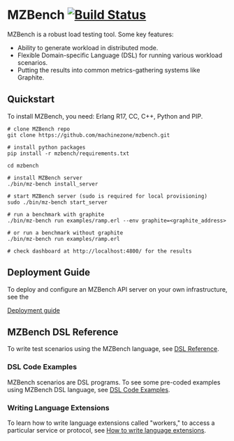 # MZBench [![Build Status](https://travis-ci.org/machinezone/mzbench.svg?branch=master)](https://travis-ci.org/machinezone/mzbench)

MZBench is a robust load testing tool. Some key features:
* Ability to generate workload in distributed mode.
* Flexible Domain-specific Language (DSL) for running various workload scenarios.
* Putting the results into common metrics-gathering systems like Graphite.

## Quickstart

To install MZBench, you need: Erlang R17, CC, C++, Python and PIP.

    # clone MZBench repo
    git clone https://github.com/machinezone/mzbench.git

    # install python packages
    pip install -r mzbench/requirements.txt

    cd mzbench

    # install MZBench server
    ./bin/mz-bench install_server

    # start MZBench server (sudo is required for local provisioning)
    sudo ./bin/mz-bench start_server

    # run a benchmark with graphite
    ./bin/mz-bench run examples/ramp.erl --env graphite=<graphite_address>

    # or run a benchmark without graphite
    ./bin/mz-bench run examples/ramp.erl

    # check dashboard at http://localhost:4800/ for the results

## Deployment Guide

To deploy and configure an MZBench API server on your own infrastructure, see the

[Deployment guide](doc/deployment_guide.md)

## MZBench DSL Reference

To write test scenarios using the MZBench language, see [DSL Reference](doc/scenario_dsl.md).

### DSL Code Examples

MZBench scenarios are DSL programs. To see some pre-coded examples using MZBench DSL
language, see [DSL Code Examples](doc/examples.md).

### Writing Language Extensions

To learn how to write language extensions called "workers," to access a particular service
or protocol, see [How to write language extensions](doc/worker_howto.md).
